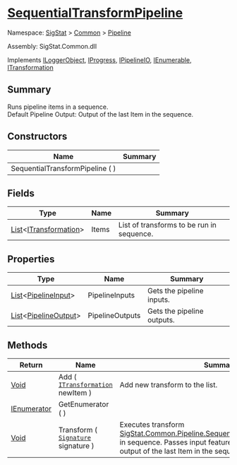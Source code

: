 # [SequentialTransformPipeline](./SequentialTransformPipeline.md)

Namespace: [SigStat]() > [Common](./../README.md) > [Pipeline](./README.md)

Assembly: SigStat.Common.dll

Implements [ILoggerObject](./../ILoggerObject.md), [IProgress](./../Helpers/IProgress.md), [IPipelineIO](./IPipelineIO.md), [IEnumerable](https://docs.microsoft.com/en-us/dotnet/api/System.Collections.IEnumerable), [ITransformation](./../ITransformation.md)

## Summary
Runs pipeline items in a sequence.  <br>Default Pipeline Output: Output of the last Item in the sequence.

## Constructors

| Name | Summary | 
| --- | --- | 
| SequentialTransformPipeline (  ) |  | 


## Fields

| Type | Name | Summary | 
| --- | --- | --- | 
| [List](https://docs.microsoft.com/en-us/dotnet/api/System.Collections.Generic.List-1)\<[ITransformation](./../ITransformation.md)> | Items | List of transforms to be run in sequence. | 


## Properties

| Type | Name | Summary | 
| --- | --- | --- | 
| [List](https://docs.microsoft.com/en-us/dotnet/api/System.Collections.Generic.List-1)\<[PipelineInput](./PipelineInput.md)> | PipelineInputs | Gets the pipeline inputs. | 
| [List](https://docs.microsoft.com/en-us/dotnet/api/System.Collections.Generic.List-1)\<[PipelineOutput](./PipelineOutput.md)> | PipelineOutputs | Gets the pipeline outputs. | 


## Methods

| Return | Name | Summary | 
| --- | --- | --- | 
| [Void](https://docs.microsoft.com/en-us/dotnet/api/System.Void) | Add ( [`ITransformation`](./../ITransformation.md) newItem ) | Add new transform to the list. | 
| [IEnumerator](https://docs.microsoft.com/en-us/dotnet/api/System.Collections.IEnumerator) | GetEnumerator (  ) |  | 
| [Void](https://docs.microsoft.com/en-us/dotnet/api/System.Void) | Transform ( [`Signature`](./../Signature.md) signature ) | Executes transform [SigStat.Common.Pipeline.SequentialTransformPipeline.Items](https://github.com/hargitomi97/sigstat/blob/master/docs/md/SigStat/Common/Pipeline/SequentialTransformPipeline.md) in sequence.  Passes input features for each.  Output is the output of the last Item in the sequence. | 


